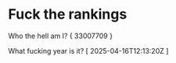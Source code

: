 # Fuck the rankings

Who the hell am I?
{ 33007709 }

What fucking year is it?
[ 2025-04-16T12:13:20Z ]
